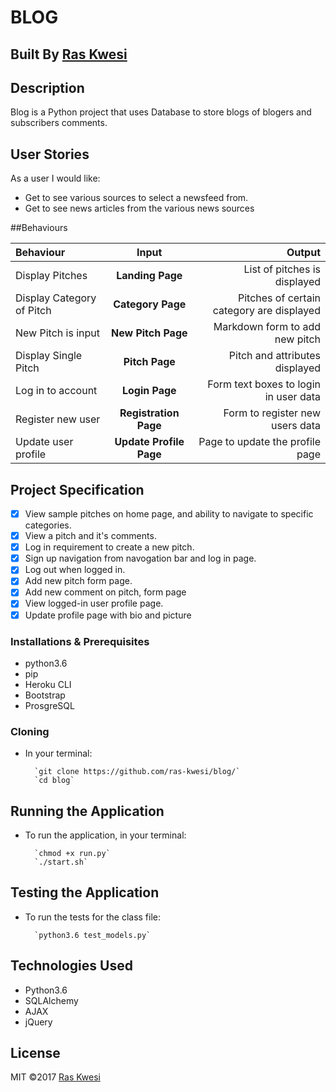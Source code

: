 # BLOG

## Built By [Ras Kwesi](https://github.com/Ras-Kwesi/)

## Description
Blog is a Python project that uses Database to store blogs of blogers and subscribers comments.

## User Stories

As a user I would like:
* Get to see various sources to select a newsfeed from.
* Get to see news articles from the various news sources

##Behaviours

| Behaviour |  Input   |   Output    |  
| :--------------------- | :-------------------------: | ----------------------: |
| Display Pitches | **Landing Page** | List of pitches is displayed |
| Display Category of Pitch | **Category Page** | Pitches of certain category are displayed |
| New Pitch is input | **New Pitch Page** |Markdown form to add new pitch |
| Display Single Pitch | **Pitch Page** |Pitch and attributes displayed |
| Log in to account | **Login Page** |Form text boxes to login in user data |
| Register new user | **Registration Page** |Form to register new users data |
| Update user profile | **Update Profile Page** |Page to update the profile page |


## Project Specification
-[x] View sample pitches on home page, and ability to navigate to specific categories.
-[x] View a pitch and it's comments.
-[x] Log in requirement to create a new pitch.
-[x] Sign up navigation from navogation bar and log in page.
-[x] Log out when logged in.
-[x] Add new pitch form page.
-[x] Add new comment on pitch, form page
-[x] View logged-in user profile page.
-[x] Update profile page with bio and picture

### Installations & Prerequisites
* python3.6
* pip
* Heroku CLI
* Bootstrap
* ProsgreSQL

### Cloning
* In your terminal:
        
        `git clone https://github.com/ras-kwesi/blog/`
        `cd blog`

## Running the Application
* To run the application, in your terminal:

        `chmod +x run.py`
        `./start.sh`
        

## Testing the Application
* To run the tests for the class file:

        `python3.6 test_models.py`
   
## Technologies Used
* Python3.6
* SQLAlchemy
* AJAX
* jQuery

## License
MIT &copy;2017 [Ras Kwesi](https://github.com/ras-kwesi/)